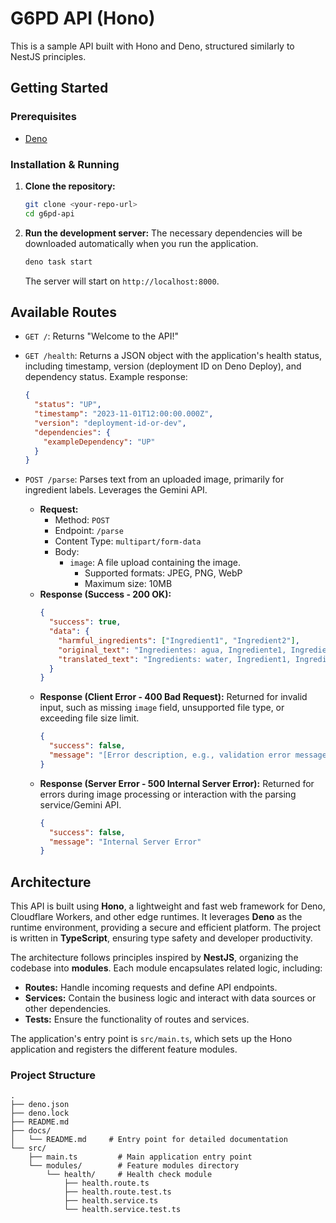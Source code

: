 # G6PD API (Hono)

This is a sample API built with Hono and Deno, structured similarly to NestJS principles.

## Getting Started

### Prerequisites

- [Deno](https://deno.land/)

### Installation & Running

1.  **Clone the repository:**

    ```bash
    git clone <your-repo-url>
    cd g6pd-api
    ```

2.  **Run the development server:**
    The necessary dependencies will be downloaded automatically when you run the application.
    ```bash
    deno task start
    ```
    The server will start on `http://localhost:8000`.

## Available Routes

- `GET /`: Returns "Welcome to the API!"
- `GET /health`: Returns a JSON object with the application's health status, including timestamp, version (deployment ID on Deno Deploy), and dependency status. Example response:

  ```json
  {
    "status": "UP",
    "timestamp": "2023-11-01T12:00:00.000Z",
    "version": "deployment-id-or-dev",
    "dependencies": {
      "exampleDependency": "UP"
    }
  }
  ```

- `POST /parse`: Parses text from an uploaded image, primarily for ingredient labels. Leverages the Gemini API.
  - **Request:**
    - Method: `POST`
    - Endpoint: `/parse`
    - Content Type: `multipart/form-data`
    - Body:
      - `image`: A file upload containing the image.
        - Supported formats: JPEG, PNG, WebP
        - Maximum size: 10MB
  - **Response (Success - 200 OK):**
    ```json
    {
      "success": true,
      "data": {
        "harmful_ingredients": ["Ingredient1", "Ingredient2"],
        "original_text": "Ingredientes: agua, Ingrediente1, Ingrediente2, sal",
        "translated_text": "Ingredients: water, Ingredient1, Ingredient2, salt"
      }
    }
    ```
  - **Response (Client Error - 400 Bad Request):**
    Returned for invalid input, such as missing `image` field, unsupported file type, or exceeding file size limit.
    ```json
    {
      "success": false,
      "message": "[Error description, e.g., validation error message]"
    }
    ```
  - **Response (Server Error - 500 Internal Server Error):**
    Returned for errors during image processing or interaction with the parsing service/Gemini API.
    ```json
    {
      "success": false,
      "message": "Internal Server Error"
    }
    ```

## Architecture

This API is built using **Hono**, a lightweight and fast web framework for Deno, Cloudflare Workers, and other edge runtimes. It leverages **Deno** as the runtime environment, providing a secure and efficient platform. The project is written in **TypeScript**, ensuring type safety and developer productivity.

The architecture follows principles inspired by **NestJS**, organizing the codebase into **modules**. Each module encapsulates related logic, including:

- **Routes:** Handle incoming requests and define API endpoints.
- **Services:** Contain the business logic and interact with data sources or other dependencies.
- **Tests:** Ensure the functionality of routes and services.

The application's entry point is `src/main.ts`, which sets up the Hono application and registers the different feature modules.

### Project Structure

```
.
├── deno.json
├── deno.lock
├── README.md
├── docs/
│   └── README.md     # Entry point for detailed documentation
└── src/
    ├── main.ts         # Main application entry point
    └── modules/        # Feature modules directory
        └── health/     # Health check module
            ├── health.route.ts
            ├── health.route.test.ts
            ├── health.service.ts
            └── health.service.test.ts
```
